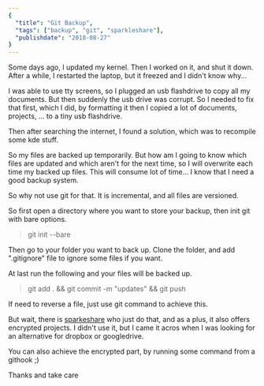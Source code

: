 ```yaml
---
{
  "title": "Git Backup",
  "tags": ["backup", "git", "sparkleshare"],
  "publishdate": "2018-08-27"
}
---
```


Some days ago, I updated my kernel. Then I worked on it, and shut it down. After a while, I restarted the laptop, but it freezed and I didn't know why...

I was able to use tty screens, so I plugged an usb flashdrive to copy all my documents. But then suddenly the usb drive was corrupt. So I needed to fix that first, which I did, by formatting it then I copied a lot of documents, projects, ... to a tiny usb flashdrive.

Then after searching the internet, I found a solution, which was to recompile some kde stuff.

So my files are backed up temporarily.
But how am I going to know which files are updated and which aren't for the next time, so I will overwrite each time my backed up files. This will consume lot of time... I know that I need a good backup system.

So why not use git for that. It is incremental, and all files are versioned.

So first open a directory where you want to store your backup, then init git with bare options.
> git init --bare

Then go to your folder you want to back up. Clone the folder, and add ".gitignore" file to ignore some files if you want.

At last run the following and your files will be backed up.
> git add . && git commit -m "updates" && git push

If need to reverse a file, just use git command to achieve this.

But wait, there is [sparkeshare](https://www.sparkleshare.org/) who just do that, and as a plus, it also offers encrypted projects. I didn't use it, but I came it acros when I was looking for an alternative for dropbox or googledrive.

You can also achieve the encrypted part, by running some command from a githook ;)

Thanks and take care
